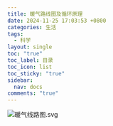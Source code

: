 ```yaml
---
title: 暖气路线图及循环原理
date: 2024-11-25 17:03:53 +0800
categories: 生活
tags:
  - 科学
layout: single
toc: "true"
toc_label: 目录
toc_icon: list
toc_sticky: "true"
sidebar:
  nav: docs
comments: "true"
---
```

![暖气线路图.svg](https://d2m4tio3tm4t0x.cloudfront.net/2024/11/cdda2c7d09df95b8b0ba32fac14ecd52.svg)
